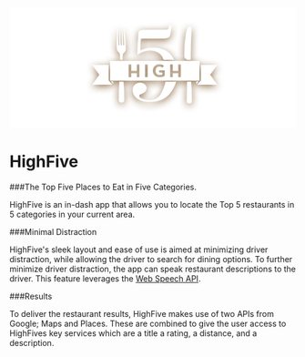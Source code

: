 ![HighFive](/public/img/highfive-logo-github.png)
# HighFive

###The Top Five Places to Eat in Five Categories.

HighFive is an in-dash app that allows you to locate the Top 5 restaurants in 5 categories in your current area. 

###Minimal Distraction

HighFive's sleek layout and ease of use is aimed at minimizing driver distraction, while allowing the driver to search for dining options. To further minimize driver distraction, the app can speak restaurant descriptions to the driver. This feature leverages the [Web Speech API](https://dvcs.w3.org/hg/speech-api/raw-file/tip/speechapi.html#tts-section).

###Results 

To deliver the restaurant results, HighFive makes use of two APIs from Google; Maps and Places. These are combined to give the user access to HighFives key services which are a title a rating, a distance, and a description.